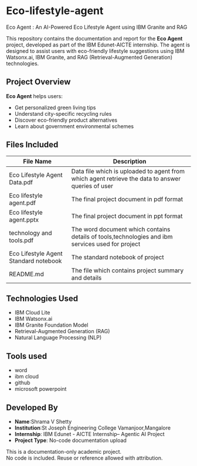 # Eco-lifestyle-agent
Eco Agent : An AI-Powered Eco Lifestyle Agent using IBM Granite and RAG

This repository contains the documentation and report for the **Eco Agent** project, developed as part of the IBM Edunet-AICTE internship. The agent is designed to assist users with eco-friendly lifestyle suggestions using IBM Watsonx.ai, IBM Granite, and RAG (Retrieval-Augmented Generation) technologies.

##  Project Overview

**Eco Agent** helps users:
- Get personalized green living tips
- Understand city-specific recycling rules
- Discover eco-friendly product alternatives
- Learn about government environmental schemes

## Files Included

| File Name                      | Description                                   |
|--------------------------------|-----------------------------------------------|
|Eco Lifestyle Agent Data.pdf    | Data file which is uploaded to agent from which agent retrieve the data to answer queries of user|
|Eco lifestyle agent.pdf         | The final project document in pdf format|
|Eco lifestyle agent.pptx        | The final project document in ppt format|
|technology and tools.pdf        | The word document which contains details of tools,technologies and ibm services used for project|
|Eco Lifestyle Agent Standard notebook| The standard notebook of project
|README.md                    | The file which contains project summary and details       |

## Technologies Used

- IBM Cloud Lite  
- IBM Watsonx.ai  
- IBM Granite Foundation Model  
- Retrieval-Augmented Generation (RAG)  
- Natural Language Processing (NLP)

## Tools used
- word
- ibm cloud
- github
- microsoft powerpoint

##  Developed By

- **Name**:Shrama V Shetty  
- **Institution**:St Joseph Engineering College Vamanjoor,Mangalore  
- **Internship**: IBM Edunet - AICTE Internship– Agentic AI Project  
- **Project Type**: No-code documentation upload  


This is a documentation-only academic project.  
No code is included. Reuse or reference allowed with attribution.
